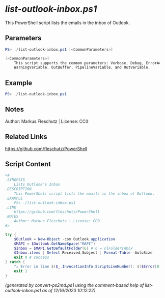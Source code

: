 *list-outlook-inbox.ps1*
================

This PowerShell script lists the emails in the inbox of Outlook.

Parameters
----------
```powershell
PS> ./list-outlook-inbox.ps1 [<CommonParameters>]

[<CommonParameters>]
    This script supports the common parameters: Verbose, Debug, ErrorAction, ErrorVariable, WarningAction, 
    WarningVariable, OutBuffer, PipelineVariable, and OutVariable.
```

Example
-------
```powershell
PS> ./list-outlook-inbox.ps1

```

Notes
-----
Author: Markus Fleschutz | License: CC0

Related Links
-------------
https://github.com/fleschutz/PowerShell

Script Content
--------------
```powershell
<#
.SYNOPSIS
	Lists Outlook's Inbox 
.DESCRIPTION
	This PowerShell script lists the emails in the inbox of Outlook.
.EXAMPLE
	PS> ./list-outlook-inbox.ps1
.LINK
	https://github.com/fleschutz/PowerShell
.NOTES
	Author: Markus Fleschutz | License: CC0
#>

try {
	$Outlook = New-Object -com Outlook.application
	$MAPI = $Outlook.GetNameSpace("MAPI")
	$Inbox = $MAPI.GetDefaultFolder(6) # 6 = olFolderInbox
	$Inbox.items | Select Received,Subject | Format-Table -AutoSize
	exit 0 # success
} catch {
	"⚠️ Error in line $($_.InvocationInfo.ScriptLineNumber): $($Error[0])"
	exit 1
}
```

*(generated by convert-ps2md.ps1 using the comment-based help of list-outlook-inbox.ps1 as of 12/16/2023 10:12:22)*
